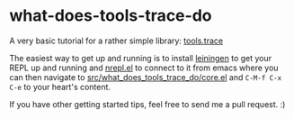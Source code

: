 # what-does-tools-trace-do

A very basic tutorial for a rather simple library: [tools.trace](https://github.com/clojure/tools.trace)

The easiest way to get up and running is to install [leiningen](http://leiningen.org/) to get your REPL up and running and [nrepl.el](https://github.com/kingtim/nrepl.el) to connect to it from emacs where you can then navigate to [src/what_does_tools_trace_do/core.el](https://github.com/timvisher/what-does-tools-trace-do/blob/master/src/what_does_tools_trace_do/core.clj) and `C-M-f C-x C-e` to your heart's content.

If you have other getting started tips, feel free to send me a pull request. :)
